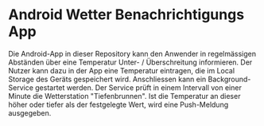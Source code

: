# Android Wetter Benachrichtigungs App

Die Android-App in dieser Repository kann den Anwender in regelmässigen Abständen über eine Temperatur Unter- / Überschreitung informieren.
Der Nutzer kann dazu in der App eine Temperatur eintragen, die im Local Storage des Geräts gespeichert wird. Anschliessen kann ein Background-Service gestartet werden.
Der Service prüft in einem Intervall von einer Minute die Wetterstation "Tiefenbrunnen". Ist die Temperatur an dieser höher oder tiefer als der festgelegte Wert, wird eine Push-Meldung ausgegeben.
